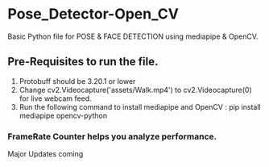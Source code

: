 # Pose_Detector-Open_CV
Basic Python file for POSE & FACE DETECTION using mediapipe & OpenCV.


## Pre-Requisites to run the file.
1. Protobuff should be 3.20.1 or lower
2. Change cv2.Videocapture('assets/Walk.mp4') to cv2.Videocapture(0) for live webcam feed.
3. Run the following command to install mediapipe and OpenCV : pip install mediapipe opencv-python


### FrameRate Counter helps you analyze performance.
Major Updates coming
